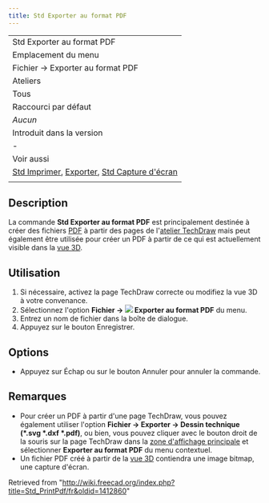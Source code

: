 ```yaml
---
title: Std Exporter au format PDF
---
```

|  |
| --- |
| Std Exporter au format PDF |
| Emplacement du menu |
| Fichier → Exporter au format PDF |
| Ateliers |
| Tous |
| Raccourci par défaut |
| *Aucun* |
| Introduit dans la version |
| - |
| Voir aussi |
| [Std Imprimer](/Std_Print/fr "Std Print/fr"), [Exporter](/Std_Export/fr "Std Export/fr"), [Std Capture d'écran](/Std_ViewScreenShot "Std ViewScreenShot") |
|  |

## Description

La commande **Std Exporter au format PDF** est principalement destinée à créer des fichiers [PDF](/PDF/fr "PDF/fr") à partir des pages de l'[atelier TechDraw](/TechDraw_Workbench/fr "TechDraw Workbench/fr") mais peut également être utilisée pour créer un PDF à partir de ce qui est actuellement visible dans la [vue 3D](/3D_view/fr "3D view/fr").

## Utilisation

1. Si nécessaire, activez la page TechDraw correcte ou modifiez la vue 3D à votre convenance.
2. Sélectionnez l'option **Fichier → ![](/images/Std_PrintPdf.svg) Exporter au format PDF** du menu.
3. Entrez un nom de fichier dans la boîte de dialogue.
4. Appuyez sur le bouton Enregistrer.

## Options

* Appuyez sur Échap ou sur le bouton Annuler pour annuler la commande.

## Remarques

* Pour créer un PDF à partir d'une page TechDraw, vous pouvez également utiliser l'option **Fichier → Exporter → Dessin technique (\*.svg \*.dxf \*.pdf)**, ou bien, vous pouvez cliquer avec le bouton droit de la souris sur la page TechDraw dans la [zone d'affichage principale](/Main_view_area "Main view area") et sélectionner **Exporter au format PDF** du menu contextuel.
* Un fichier PDF créé à partir de la [vue 3D](/3D_view/fr "3D view/fr") contiendra une image bitmap, une capture d'écran.

Retrieved from "<http://wiki.freecad.org/index.php?title=Std_PrintPdf/fr&oldid=1412860>"
